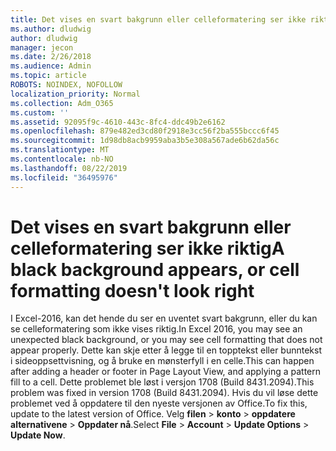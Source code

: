 ```yaml
---
title: Det vises en svart bakgrunn eller celleformatering ser ikke riktig
ms.author: dludwig
author: dludwig
manager: jecon
ms.date: 2/26/2018
ms.audience: Admin
ms.topic: article
ROBOTS: NOINDEX, NOFOLLOW
localization_priority: Normal
ms.collection: Adm_O365
ms.custom: ''
ms.assetid: 92095f9c-4610-443c-8fc4-ddc49b2e6162
ms.openlocfilehash: 879e482ed3cd80f2918e3cc56f2ba555bccc6f45
ms.sourcegitcommit: 1d98db8acb9959aba3b5e308a567ade6b62da56c
ms.translationtype: MT
ms.contentlocale: nb-NO
ms.lasthandoff: 08/22/2019
ms.locfileid: "36495976"
---
```

# <a name="a-black-background-appears-or-cell-formatting-doesnt-look-right"></a><span data-ttu-id="73ef2-102">Det vises en svart bakgrunn eller celleformatering ser ikke riktig</span><span class="sxs-lookup"><span data-stu-id="73ef2-102">A black background appears, or cell formatting doesn't look right</span></span>

<span data-ttu-id="73ef2-103">I Excel-2016, kan det hende du ser en uventet svart bakgrunn, eller du kan se celleformatering som ikke vises riktig.</span><span class="sxs-lookup"><span data-stu-id="73ef2-103">In Excel 2016, you may see an unexpected black background, or you may see cell formatting that does not appear properly.</span></span> <span data-ttu-id="73ef2-104">Dette kan skje etter å legge til en topptekst eller bunntekst i sideoppsettvisning, og å bruke en mønsterfyll i en celle.</span><span class="sxs-lookup"><span data-stu-id="73ef2-104">This can happen after adding a header or footer in Page Layout View, and applying a pattern fill to a cell.</span></span> <span data-ttu-id="73ef2-105">Dette problemet ble løst i versjon 1708 (Build 8431.2094).</span><span class="sxs-lookup"><span data-stu-id="73ef2-105">This problem was fixed in version 1708 (Build 8431.2094).</span></span> <span data-ttu-id="73ef2-106">Hvis du vil løse dette problemet ved å oppdatere til den nyeste versjonen av Office.</span><span class="sxs-lookup"><span data-stu-id="73ef2-106">To fix this, update to the latest version of Office.</span></span> <span data-ttu-id="73ef2-107">Velg **filen** \> **konto** \> **oppdatere alternativene** \> **Oppdater nå**.</span><span class="sxs-lookup"><span data-stu-id="73ef2-107">Select **File** \> **Account** \> **Update Options** \> **Update Now**.</span></span>
  


